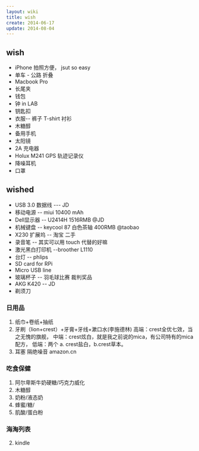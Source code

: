 ```yaml
---
layout: wiki
title: wish
create: 2014-06-17
update: 2014-08-04
---
```


## wish
* iPhone 拍照方便， jsut so easy
* 单车 - 公路 折叠
* Macbook Pro
* 长尾夹
* 钱包
* 钟 in LAB
* 钥匙扣
* 衣服--  裤子  T-shirt 衬衫
* 木糖醇
* 备用手机
* 太阳镜
* 2A 充电器
* Holux M241 GPS 轨迹记录仪
* 降噪耳机
* 口罩

## wished
* USB 3.0 数据线 --- JD
* 移动电源 -- miui 10400 mAh
* Dell显示器 -- U2414H 1516RMB @JD
* 机械键盘 -- keycool 87 白色茶轴 400RMB @taobao
* X230 扩展坞 -- 淘宝 二手
* 录音笔 -- 其实可以用 touch 代替的好嘛
* 激光黑白打印机 --broother L1110
* 台灯 -- phlips
* SD card for RPi
* Micro USB line
* 玻璃杯子 -- 羽毛球比赛 裁判奖品
* AKG K420 -- JD
* 剃须刀
### 日用品
1. 纸巾+卷纸+抽纸
2. 牙刷（lion+crest）+牙膏+牙线+漱口水(李施德林)
高端：crest全优七效，当之无愧的旗舰，
中端：crest炫白，就是我之前说的mica，有公司特有的mica配方，
低端：两个 a. crest盐白，b.crest草本。
3. 耳塞 隔绝噪音 amazon.cn 

### 吃食保健
1. 阿尔卑斯牛奶硬糖/巧克力威化
2. 木糖醇
3. 奶粉/液态奶
4. 蜂蜜/糖/
5. 肌酸/蛋白粉


### 海淘列表
2. kindle


